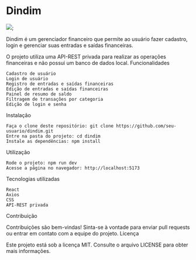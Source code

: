 # Dindim
![](https://i.imgur.com/S9aOJEA.png);

Dindim é um gerenciador financeiro que permite ao usuário fazer cadastro, login e gerenciar suas entradas e saídas financeiras.

O projeto utiliza uma API-REST privada para realizar as operações financeiras e não possui um banco de dados local.
Funcionalidades

    Cadastro de usuário
    Login de usuário
    Registro de entradas e saídas financeiras
    Edição de entradas e saídas financeiras
    Painel de resumo de saldo
    Filtragem de transações por categoria
    Edição de login e senha

Instalação

    Faça o clone deste repositório: git clone https://github.com/seu-usuario/dindim.git
    Entre na pasta do projeto: cd dindim
    Instale as dependências: npm install

Utilização

    Rode o projeto: npm run dev
    Acesse a página no navegador: http://localhost:5173

Tecnologias utilizadas

    React
    Axios
    CSS
    API-REST privada

Contribuição

Contribuições são bem-vindas! Sinta-se à vontade para enviar pull requests ou entrar em contato com a equipe do projeto.
Licença

Este projeto está sob a licença MIT. Consulte o arquivo LICENSE para obter mais informações.
